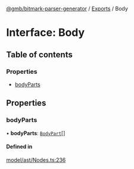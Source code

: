 [@gmb/bitmark-parser-generator](../API.md) / [Exports](../modules.md) / Body

# Interface: Body

## Table of contents

### Properties

- [bodyParts](Body.md#bodyParts)

## Properties

### bodyParts

• **bodyParts**: [`BodyPart`](BodyPart.md)[]

#### Defined in

[model/ast/Nodes.ts:236](https://github.com/getMoreBrain/bitmark-parser-generator/blob/7c62fdc/src/model/ast/Nodes.ts#L236)
